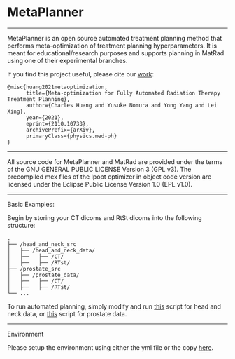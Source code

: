# MetaPlanner

---

MetaPlanner is an open source automated treatment planning method that performs meta-optimization of treatment planning hyperparameters. It is meant for educational/research purposes and supports planning in MatRad using one of their experimental branches. 

If you find this project useful, please cite our [work](https://iopscience.iop.org/article/10.1088/1361-6560/ac5672):
```
@misc{huang2021metaoptimization,
      title={Meta-optimization for Fully Automated Radiation Therapy Treatment Planning}, 
      author={Charles Huang and Yusuke Nomura and Yong Yang and Lei Xing},
      year={2021},
      eprint={2110.10733},
      archivePrefix={arXiv},
      primaryClass={physics.med-ph}
}
```
---

All source code for MetaPlanner and MatRad are provided under the terms of the GNU GENERAL PUBLIC LICENSE Version 3 (GPL v3). The precompiled mex files of the Ipopt optimizer in object code version are licensed under the Eclipse Public License Version 1.0 (EPL v1.0).

---

Basic Examples:

Begin by storing your CT dicoms and RtSt dicoms into the following structure:

	.
	├── /head_and_neck_src
	│   ├── /head_and_neck_data/                    
	│   ├──   ├── /CT/                    
	│   ├──   ├── /RTst/
	├── /prostate_src
	│   ├── /prostate_data/                    
	│   ├──   ├── /CT/                    
	│   ├──   ├── /RTst/
	└── ...

To run automated planning, simply modify and run [this](https://github.com/chh105/MetaPlanner/blob/main/head_and_neck_src/run_meta_optimization_framework.py) script for head and neck data, or [this](https://github.com/chh105/MetaPlanner/blob/main/prostate_src/run_meta_optimization_framework.py) script for prostate data.

---
Environment

Please setup the environment using either the yml file or the copy [here](https://drive.google.com/file/d/12JXcyQg90emWFlAe_H8xPwKEhCy_3Fek/view?usp=drive_link).
